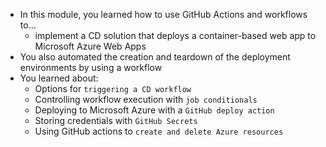 * In this module, you learned how to use GitHub Actions and workflows to...
    - implement a CD solution that deploys a container-based web app to Microsoft Azure Web Apps
* You also automated the creation and teardown of the deployment environments by using a workflow
* You learned about:
    - Options for `triggering a CD workflow`
    - Controlling workflow execution with `job conditionals`
    - Deploying to Microsoft Azure with a `GitHub deploy action`
    - Storing credentials with `GitHub Secrets`
    - Using GitHub actions to `create and delete Azure resources`

